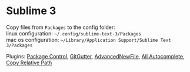 # Sublime 3

Copy files from `Packages` to the config folder:<br/>
linux configuration: `~/.config/sublime-text-3/Packages`<br/>
mac os configuration: `~/Library/Application Support/Sublime Text 3/Packages`

Plugins:
[Package Control](https://packagecontrol.io),
[GitGutter](https://packagecontrol.io/packages/GitGutter),
[AdvancedNewFile](https://packagecontrol.io/packages/AdvancedNewFile),
[All Autocomplete](https://packagecontrol.io/packages/All%20Autocomplete),
[Copy Relative Path](https://packagecontrol.io/packages/Copy%20Relative%20Path)
